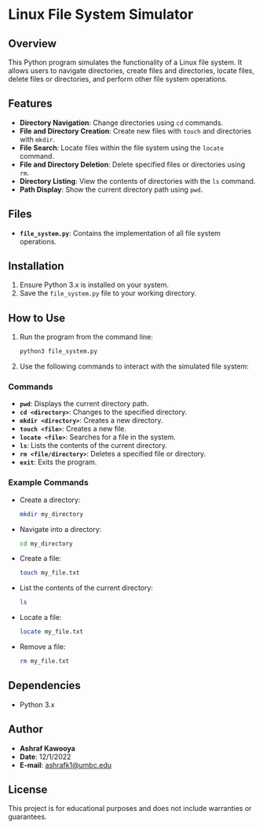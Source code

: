 
# Linux File System Simulator

## Overview
This Python program simulates the functionality of a Linux file system. It allows users to navigate directories, create files and directories, locate files, delete files or directories, and perform other file system operations.

## Features
- **Directory Navigation**: Change directories using `cd` commands.
- **File and Directory Creation**: Create new files with `touch` and directories with `mkdir`.
- **File Search**: Locate files within the file system using the `locate` command.
- **File and Directory Deletion**: Delete specified files or directories using `rm`.
- **Directory Listing**: View the contents of directories with the `ls` command.
- **Path Display**: Show the current directory path using `pwd`.

## Files
- **`file_system.py`**: Contains the implementation of all file system operations.

## Installation
1. Ensure Python 3.x is installed on your system.
2. Save the `file_system.py` file to your working directory.

## How to Use
1. Run the program from the command line:
   ```bash
   python3 file_system.py
   ```
2. Use the following commands to interact with the simulated file system:

### Commands
- **`pwd`**: Displays the current directory path.
- **`cd <directory>`**: Changes to the specified directory.
- **`mkdir <directory>`**: Creates a new directory.
- **`touch <file>`**: Creates a new file.
- **`locate <file>`**: Searches for a file in the system.
- **`ls`**: Lists the contents of the current directory.
- **`rm <file/directory>`**: Deletes a specified file or directory.
- **`exit`**: Exits the program.

### Example Commands
- Create a directory:
  ```bash
  mkdir my_directory
  ```
- Navigate into a directory:
  ```bash
  cd my_directory
  ```
- Create a file:
  ```bash
  touch my_file.txt
  ```
- List the contents of the current directory:
  ```bash
  ls
  ```
- Locate a file:
  ```bash
  locate my_file.txt
  ```
- Remove a file:
  ```bash
  rm my_file.txt
  ```

## Dependencies
- Python 3.x

## Author
- **Ashraf Kawooya**
- **Date**: 12/1/2022
- **E-mail**: ashrafk1@umbc.edu

## License
This project is for educational purposes and does not include warranties or guarantees.
